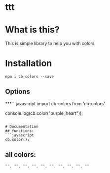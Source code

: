 # ttt

# What is this?

This is simple library to help you with colors

# Installation

`npm i cb-colors --save`

## Options
***```javascript
import cb-colors from 'cb-colors'

console.log(cb.color("purple_heart"));
```***

# Documentation
## functions:
```javascript
cb.color();
```
## all colors:
```javascript
"", "", "", "", "", "", "", "", "", ""
```
